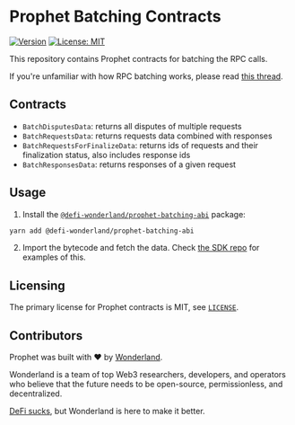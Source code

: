 # Prophet Batching Contracts

[![Version](https://img.shields.io/npm/v/@defi-wonderland/prophet-batching-abi?label=Version&tag=latest)](https://www.npmjs.com/package/@defi-wonderland/prophet-batching-abi)
[![License: MIT](https://img.shields.io/badge/License-MIT-blue.svg)](https://github.com/defi-wonderland/prophet-batching/blob/dev/LICENSE)

This repository contains Prophet contracts for batching the RPC calls.

If you're unfamiliar with how RPC batching works, please read [this thread](https://twitter.com/libevm/status/1610214982452449280).

## Contracts

- `BatchDisputesData`: returns all disputes of multiple requests
- `BatchRequestsData`: returns requests data combined with responses
- `BatchRequestsForFinalizeData`: returns ids of requests and their finalization status, also includes response ids
- `BatchResponsesData`: returns responses of a given request

## Usage

1. Install the [`@defi-wonderland/prophet-batching-abi`](https://www.npmjs.com/package/@defi-wonderland/prophet-batching-abi) package:

```bash
yarn add @defi-wonderland/prophet-batching-abi
```

2. Import the bytecode and fetch the data. Check [the SDK repo](https://github.com/defi-wonderland/prophet-sdk/tree/dev/src/batching) for examples of this.

## Licensing

The primary license for Prophet contracts is MIT, see [`LICENSE`](./LICENSE).

## Contributors

Prophet was built with ❤️ by [Wonderland](https://defi.sucks).

Wonderland is a team of top Web3 researchers, developers, and operators who believe that the future needs to be open-source, permissionless, and decentralized.

[DeFi sucks](https://defi.sucks), but Wonderland is here to make it better.
